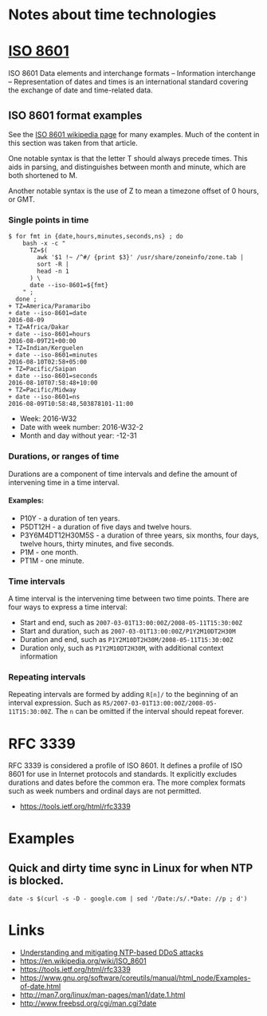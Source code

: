 # Notes about time technologies

# [ISO 8601](https://en.wikipedia.org/wiki/ISO_8601)

ISO 8601 Data elements and interchange formats – Information interchange – Representation of dates and times is an international standard covering the exchange of date and time-related data.

## ISO 8601 format examples

See the [ISO 8601 wikipedia page](https://en.wikipedia.org/wiki/ISO_8601) for many examples. Much of the content in this section was taken from that article.

One notable syntax is that the letter T should always precede times. This aids in parsing, and distinguishes between month and minute, which are both shortened to M.

Another notable syntax is the use of Z to mean a timezone offset of 0 hours, or GMT.

### Single points in time

```
$ for fmt in {date,hours,minutes,seconds,ns} ; do
    bash -x -c "
      TZ=$(
        awk '$1 !~ /^#/ {print $3}' /usr/share/zoneinfo/zone.tab |
        sort -R |
        head -n 1
      ) \
      date --iso-8601=${fmt}
    " ;
  done ;
+ TZ=America/Paramaribo
+ date --iso-8601=date
2016-08-09
+ TZ=Africa/Dakar
+ date --iso-8601=hours
2016-08-09T21+00:00
+ TZ=Indian/Kerguelen
+ date --iso-8601=minutes
2016-08-10T02:58+05:00
+ TZ=Pacific/Saipan
+ date --iso-8601=seconds
2016-08-10T07:58:48+10:00
+ TZ=Pacific/Midway
+ date --iso-8601=ns
2016-08-09T10:58:48,503878101-11:00
```

- Week: 2016-W32
- Date with week number: 2016-W32-2
- Month and day without year: -12-31

### Durations, or ranges of time

Durations are a component of time intervals and define the amount of intervening time in a time interval.

#### Examples:

- P10Y - a duration of ten years.
- P5DT12H - a duration of five days and twelve hours.
- P3Y6M4DT12H30M5S - a duration of three years, six months, four days, twelve hours, thirty minutes, and five seconds.
- P1M - one month.
- PT1M - one minute.

### Time intervals

A time interval is the intervening time between two time points. There are four ways to express a time interval:

- Start and end, such as `2007-03-01T13:00:00Z/2008-05-11T15:30:00Z`
- Start and duration, such as `2007-03-01T13:00:00Z/P1Y2M10DT2H30M`
- Duration and end, such as `P1Y2M10DT2H30M/2008-05-11T15:30:00Z`
- Duration only, such as `P1Y2M10DT2H30M`, with additional context information

### Repeating intervals

Repeating intervals are formed by adding `R[n]/` to the beginning of an interval expression. Such as `R5/2007-03-01T13:00:00Z/2008-05-11T15:30:00Z`. The `n` can be omitted if the interval should repeat forever.

# RFC 3339

RFC 3339 is considered a profile of ISO 8601\. It defines a profile of ISO 8601 for use in Internet protocols and standards. It explicitly excludes durations and dates before the common era. The more complex formats such as week numbers and ordinal days are not permitted.

- <https://tools.ietf.org/html/rfc3339>

# Examples

## Quick and dirty time sync in Linux for when NTP is blocked.

```
date -s $(curl -s -D - google.com | sed '/Date:/s/.*Date: //p ; d')
```

# Links

- [Understanding and mitigating NTP-based DDoS attacks](https://blog.cloudflare.com/understanding-and-mitigating-ntp-based-ddos-attacks/)
- <https://en.wikipedia.org/wiki/ISO_8601>
- <https://tools.ietf.org/html/rfc3339>
- <https://www.gnu.org/software/coreutils/manual/html_node/Examples-of-date.html>
- <http://man7.org/linux/man-pages/man1/date.1.html>
- <http://www.freebsd.org/cgi/man.cgi?date>

